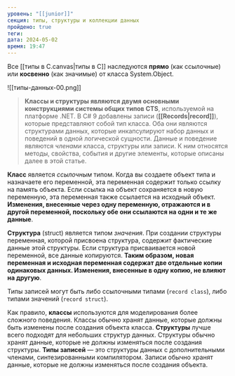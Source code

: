 ```yaml
---
уровень: "[[junior]]"
секция: типы, структуры и коллекции данных
пройдено: true
теги: 
дата: 2024-05-02
время: 19:47
---
```

Все [[типы в С.canvas|типы в С]] наследуются **прямо** (как ссылочные) или **косвенно** (как значимые) от класса System.Object.

![[типы-данных-00.png]]

> **Классы и структуры являются двумя основными конструкциями системы общих типов CTS**, используемой на платформе .NET. В C# 9 добавлены записи (**[[Records|record]]**), которые представляют собой тип класса. Оба они являются структурами данных, которые инкапсулируют набор данных и поведений в одной логической сущности. Данные и поведение являются _членами_ класса, структуры или записи. К ним относятся методы, свойства, события и другие элементы, которые описаны далее в этой статье.

**Класс** является *ссылочным* типом. Когда вы создаете объект типа и назначаете его переменной, эта переменная содержит только ссылку на память объекта. Если ссылка на объект сохраняется в новую переменную, эта переменная также ссылается на исходный объект. **Изменения, внесенные через одну переменную, отражаются и в другой переменной, поскольку обе они ссылаются на одни и те же данные**.

**Структура** (struct) является типом *значения*. При создании структуры переменная, которой присвоена структура, содержит фактические данные этой структуры. Если структура присваивается новой переменной, все данные копируются. **Таким образом, новая переменная и исходная переменная содержат две отдельные копии одинаковых данных. Изменения, внесенные в одну копию, не влияют на другую**.

Типы записей могут быть либо ссылочными типами (`record class`), либо типами значений (`record struct`).

Как правило, **классы** используются для моделирования более сложного поведения. Классы обычно хранят данные, которые должны быть изменены после создания объекта класса. **Структуры** лучше всего подходят для небольших структур данных. Структуры обычно хранят данные, которые не должны изменяться после создания структуры. **Типы записей** — это структуры данных с дополнительными членами, синтезированными компилятором. Записи обычно хранят данные, которые не должны изменяться после создания объекта.